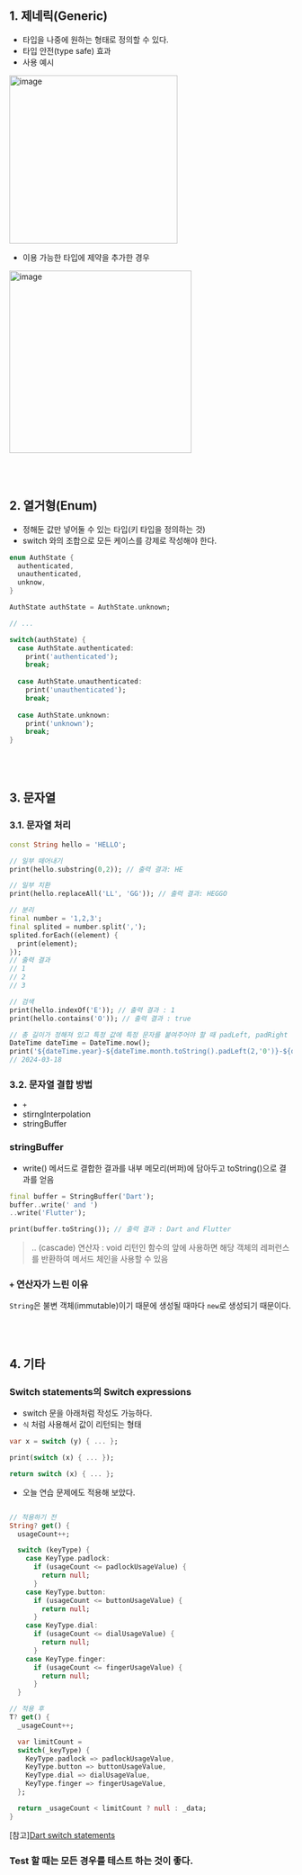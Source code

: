 ## 1. 제네릭(Generic)
* 타입을 나중에 원하는 형태로 정의할 수 있다.
* 타입 안전(type safe) 효과
* 사용 예시
<img width="299" alt="image" src="https://github.com/NalaJang/TIL/assets/73895803/a5604a34-e809-4825-a78d-20086a467b91">

* 이용 가능한 타입에 제약을 추가한 경우
<img width="324" alt="image" src="https://github.com/NalaJang/TIL/assets/73895803/80b1f8bd-ad30-49cc-a857-60081dcb0ffd">

<br></br>

## 2. 열거형(Enum)
* 정해둔 값만 넣어둘 수 있는 타입(키 타입을 정의하는 것)
* switch 와의 조합으로 모든 케이스를 강제로 작성해야 한다.

```dart
enum AuthState {
  authenticated,
  unauthenticated,
  unknow,
}
```

```dart
AuthState authState = AuthState.unknown;

// ...

switch(authState) {
  case AuthState.authenticated:
    print('authenticated');
    break;
  
  case AuthState.unauthenticated:
    print('unauthenticated');
    break;
  
  case AuthState.unknown:
    print('unknown');
    break;
}
```

<br></br>

## 3. 문자열
### 3.1. 문자열 처리

```dart
const String hello = 'HELLO';

// 일부 떼어내기
print(hello.substring(0,2)); // 출력 결과: HE

// 일부 치환
print(hello.replaceAll('LL', 'GG')); // 출력 결과: HEGGO

// 분리
final number = '1,2,3';
final splited = number.split(',');
splited.forEach((element) {
  print(element);
});
// 출력 결과
// 1
// 2
// 3

// 검색
print(hello.indexOf('E')); // 출력 결과 : 1
print(hello.contains('O')); // 출력 결과 : true

// 총 길이가 정해져 있고 특정 값에 특정 문자를 붙여주어야 할 때 padLeft, padRight
DateTime dateTime = DateTime.now();
print('${dateTime.year}-${dateTime.month.toString().padLeft(2,'0')}-${dateTime.day}');
// 2024-03-18
```

### 3.2. 문자열 결합 방법
* `+`
* stirngInterpolation
* stringBuffer

### stringBuffer
* write() 메서드로 결합한 결과를 내부 메모리(버퍼)에 담아두고 toString()으로 결과를 얻음

```dart
final buffer = StringBuffer('Dart');
buffer..write(' and ')
..write('Flutter');

print(buffer.toString()); // 출력 결과 : Dart and Flutter
```

> .. (cascade) 연산자 : void 리턴인 함수의 앞에 사용하면 해당 객체의 레퍼런스를 반환하여 메서드 체인을 사용할 수 있음

### `+` 연산자가 느린 이유
`String`은 불변 객체(immutable)이기 때문에 생성될 때마다 `new`로 생성되기 때문이다.

<br></br>

## 4. 기타
### Switch statements의 Switch expressions
* switch 문을 아래처럼 작성도 가능하다.
* `식` 처럼 사용해서 값이 리턴되는 형태

```dart
var x = switch (y) { ... };

print(switch (x) { ... });

return switch (x) { ... };
```

* 오늘 연습 문제에도 적용해 보았다.
```dart

// 적용하기 전
String? get() {
  usageCount++;

  switch (keyType) {
    case KeyType.padlock:
      if (usageCount <= padlockUsageValue) {
        return null;
      }
    case KeyType.button:
      if (usageCount <= buttonUsageValue) {
        return null;
      }
    case KeyType.dial:
      if (usageCount <= dialUsageValue) {
        return null;
      }
    case KeyType.finger:
      if (usageCount <= fingerUsageValue) {
        return null;
      }
  }
```

```dart
// 적용 후
T? get() {
  _usageCount++;

  var limitCount =
  switch(_keyType) {
    KeyType.padlock => padlockUsageValue,
    KeyType.button => buttonUsageValue,
    KeyType.dial => dialUsageValue,
    KeyType.finger => fingerUsageValue,
  };

  return _usageCount < limitCount ? null : _data;
}
```

[참고][Dart switch statements](https://dart.dev/language/branches#switch-expressions)

### Test 할 때는 모든 경우를 테스트 하는 것이 좋다.
